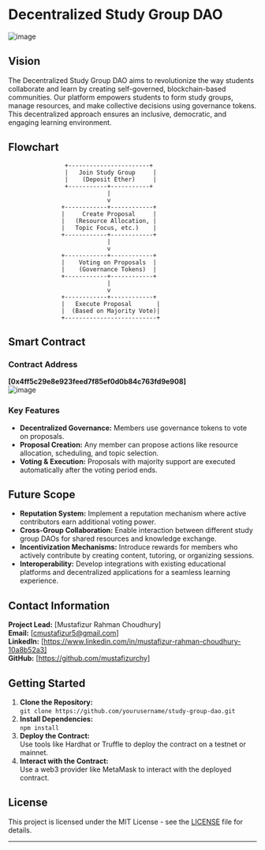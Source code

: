 # Decentralized Study Group DAO
![image](https://github.com/user-attachments/assets/34555bda-2c45-4fed-ad39-a35f8a4ac886)   







## Vision
The Decentralized Study Group DAO aims to revolutionize the way students collaborate and learn by creating self-governed, blockchain-based communities. Our platform empowers students to form study groups, manage resources, and make collective decisions using governance tokens. This decentralized approach ensures an inclusive, democratic, and engaging learning environment.

## Flowchart

```plaintext
                +-----------------------+
                |   Join Study Group     |
                |    (Deposit Ether)     |
                +-----------+-----------+
                            |
                            v
               +------------+------------+
               |     Create Proposal     |
               |   (Resource Allocation, |
               |   Topic Focus, etc.)    |
               +------------+------------+
                            |
                            v
               +------------+------------+
               |    Voting on Proposals  |
               |    (Governance Tokens)  |
               +------------+------------+
                            |
                            v
               +------------+------------+
               |   Execute Proposal       |
               |  (Based on Majority Vote)|
               +--------------------------+
```

## Smart Contract

### Contract Address
**[0x4ff5c29e8e923feed7f85ef0d0b84c763fd9e908]**  
![image](https://github.com/user-attachments/assets/055ec4ad-a2cb-4231-835d-eac3df518011)






### Key Features
- **Decentralized Governance:** Members use governance tokens to vote on proposals.
- **Proposal Creation:** Any member can propose actions like resource allocation, scheduling, and topic selection.
- **Voting & Execution:** Proposals with majority support are executed automatically after the voting period ends.

## Future Scope
- **Reputation System:** Implement a reputation mechanism where active contributors earn additional voting power.
- **Cross-Group Collaboration:** Enable interaction between different study group DAOs for shared resources and knowledge exchange.
- **Incentivization Mechanisms:** Introduce rewards for members who actively contribute by creating content, tutoring, or organizing sessions.
- **Interoperability:** Develop integrations with existing educational platforms and decentralized applications for a seamless learning experience.

## Contact Information
**Project Lead:** [Mustafizur Rahman Choudhury]  
**Email:** [cmustafizur5@gmail.com]  
**LinkedIn:** [https://www.linkedin.com/in/mustafizur-rahman-choudhury-10a8b52a3]  
**GitHub:** [https://github.com/mustafizurchy]

## Getting Started
1. **Clone the Repository:**  
   `git clone https://github.com/yourusername/study-group-dao.git`
2. **Install Dependencies:**  
   `npm install`
3. **Deploy the Contract:**  
   Use tools like Hardhat or Truffle to deploy the contract on a testnet or mainnet.
4. **Interact with the Contract:**  
   Use a web3 provider like MetaMask to interact with the deployed contract.

## License
This project is licensed under the MIT License - see the [LICENSE](LICENSE) file for details.

---
